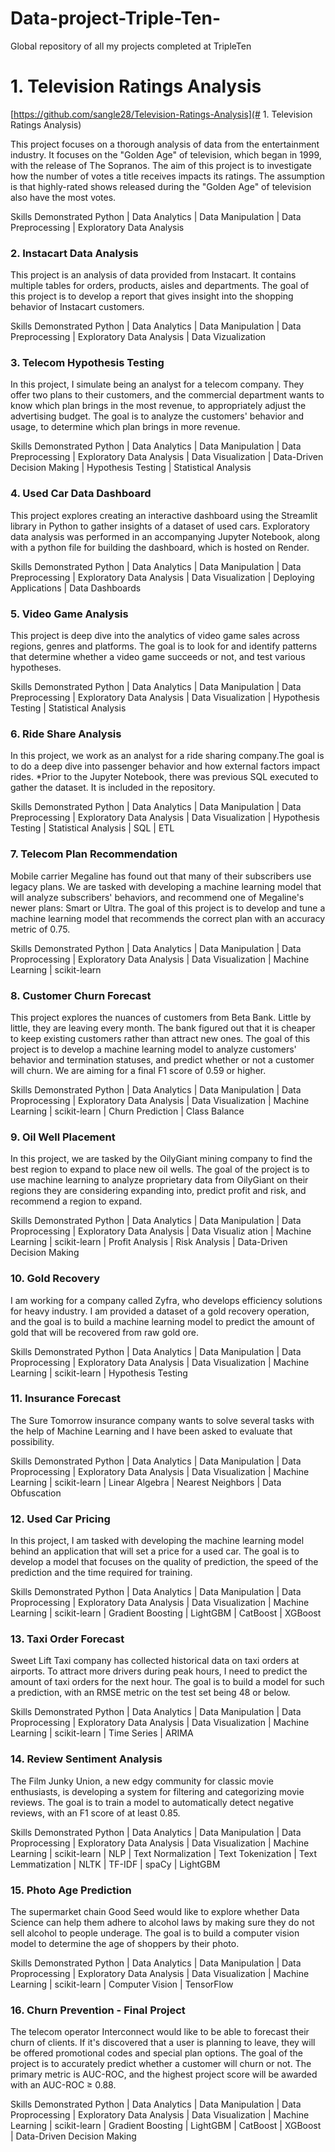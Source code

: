 # Data-project-Triple-Ten-
Global repository of all my projects completed at TripleTen

# 1. Television Ratings Analysis
[https://github.com/sangle28/Television-Ratings-Analysis](# 1. Television Ratings Analysis)

This project focuses on a thorough analysis of data from the entertainment industry. It focuses on the "Golden Age" of television, which began in 1999, with the release of The Sopranos. The aim of this project is to investigate how the number of votes a title receives impacts its ratings. The assumption is that highly-rated shows released during the "Golden Age" of television also have the most votes.

Skills Demonstrated
Python | Data Analytics | Data Manipulation | Data Preprocessing | Exploratory Data Analysis

### 2. Instacart Data Analysis
This project is an analysis of data provided from Instacart. It contains multiple tables for orders, products, aisles and departments. The goal of this project is to develop a report that gives insight into the shopping behavior of Instacart customers.

Skills Demonstrated
Python | Data Analytics | Data Manipulation | Data Preprocessing | Exploratory Data Analysis | Data Vizualization

### 3. Telecom Hypothesis Testing
In this project, I simulate being an analyst for a telecom company. They offer two plans to their customers, and the commercial department wants to know which plan brings in the most revenue, to appropriately adjust the advertising budget. The goal is to analyze the customers' behavior and usage, to determine which plan brings in more revenue.

Skills Demonstrated Python | Data Analytics | Data Manipulation | Data Preprocessing | Exploratory Data Analysis | Data Visualization | Data-Driven Decision Making | Hypothesis Testing | Statistical Analysis

### 4. Used Car Data Dashboard
This project explores creating an interactive dashboard using the Streamlit library in Python to gather insights of a dataset of used cars. Exploratory data analysis was performed in an accompanying Jupyter Notebook, along with a python file for building the dashboard, which is hosted on Render.

Skills Demonstrated Python | Data Analytics | Data Manipulation | Data Preprocessing | Exploratory Data Analysis | Data Visualization | Deploying Applications | Data Dashboards

### 5. Video Game Analysis
This project is deep dive into the analytics of video game sales across regions, genres and platforms. The goal is to look for and identify patterns that determine whether a video game succeeds or not, and test various hypotheses.

Skills Demonstrated Python | Data Analytics | Data Manipulation | Data Preprocessing | Exploratory Data Analysis | Data Visualization | Hypothesis Testing | Statistical Analysis

### 6. Ride Share Analysis
In this project, we work as an analyst for a ride sharing company.The goal is to do a deep dive into passenger behavior and how external factors impact rides. *Prior to the Jupyter Notebook, there was previous SQL executed to gather the dataset. It is included in the repository.

Skills Demonstrated Python | Data Analytics | Data Manipulation | Data Preprocessing | Exploratory Data Analysis | Data Visualization | Hypothesis Testing | Statistical Analysis | SQL | ETL

### 7. Telecom Plan Recommendation
Mobile carrier Megaline has found out that many of their subscribers use legacy plans. We are tasked with developing a machine learning model that will analyze subscribers' behaviors, and recommend one of Megaline's newer plans: Smart or Ultra. The goal of this project is to develop and tune a machine learning model that recommends the correct plan with an accuracy metric of 0.75.

Skills Demonstrated Python | Data Analytics | Data Manipulation | Data Proprocessing | Exploratory Data Analysis | Data Visualization | Machine Learning | scikit-learn

### 8. Customer Churn Forecast
This project explores the nuances of customers from Beta Bank. Little by little, they are leaving every month. The bank figured out that it is cheaper to keep existing customers rather than attract new ones. The goal of this project is to develop a machine learning model to analyze customers' behavior and termination statuses, and predict whether or not a customer will churn. We are aiming for a final F1 score of 0.59 or higher.

Skills Demonstrated Python | Data Analytics | Data Manipulation | Data Proprocessing | Exploratory Data Analysis | Data Visualization | Machine Learning | scikit-learn | Churn Prediction | Class Balance

### 9. Oil Well Placement
In this project, we are tasked by the OilyGiant mining company to find the best region to expand to place new oil wells. The goal of the project is to use machine learning to analyze proprietary data from OilyGiant on their regions they are considering expanding into, predict profit and risk, and recommend a region to expand.

Skills Demonstrated Python | Data Analytics | Data Manipulation | Data Proprocessing | Exploratory Data Analysis | Data Visualiz ation | Machine Learning | scikit-learn | Profit Analysis | Risk Analysis | Data-Driven Decision Making

### 10. Gold Recovery
I am working for a company called Zyfra, who develops efficiency solutions for heavy industry. I am provided a dataset of a gold recovery operation, and the goal is to build a machine learning model to predict the amount of gold that will be recovered from raw gold ore.

Skills Demonstrated Python | Data Analytics | Data Manipulation | Data Proprocessing | Exploratory Data Analysis | Data Visualization | Machine Learning | scikit-learn | Hypothesis Testing

### 11. Insurance Forecast
The Sure Tomorrow insurance company wants to solve several tasks with the help of Machine Learning and I have been asked to evaluate that possibility.

Skills Demonstrated Python | Data Analytics | Data Manipulation | Data Proprocessing | Exploratory Data Analysis | Data Visualization | Machine Learning | scikit-learn | Linear Algebra | Nearest Neighbors | Data Obfuscation

### 12. Used Car Pricing
In this project, I am tasked with developing the machine learning model behind an application that will set a price for a used car. The goal is to develop a model that focuses on the quality of prediction, the speed of the prediction and the time required for training.

Skills Demonstrated Python | Data Analytics | Data Manipulation | Data Proprocessing | Exploratory Data Analysis | Data Visualization | Machine Learning | scikit-learn | Gradient Boosting | LightGBM | CatBoost | XGBoost

### 13. Taxi Order Forecast
Sweet Lift Taxi company has collected historical data on taxi orders at airports. To attract more drivers during peak hours, I need to predict the amount of taxi orders for the next hour. The goal is to build a model for such a prediction, with an RMSE metric on the test set being 48 or below.

Skills Demonstrated Python | Data Analytics | Data Manipulation | Data Proprocessing | Exploratory Data Analysis | Data Visualization | Machine Learning | scikit-learn | Time Series | ARIMA

### 14. Review Sentiment Analysis
The Film Junky Union, a new edgy community for classic movie enthusiasts, is developing a system for filtering and categorizing movie reviews. The goal is to train a model to automatically detect negative reviews, with an F1 score of at least 0.85.

Skills Demonstrated Python | Data Analytics | Data Manipulation | Data Proprocessing | Exploratory Data Analysis | Data Visualization | Machine Learning | scikit-learn | NLP | Text Normalization | Text Tokenization | Text Lemmatization | NLTK | TF-IDF | spaCy | LightGBM

### 15. Photo Age Prediction
The supermarket chain Good Seed would like to explore whether Data Science can help them adhere to alcohol laws by making sure they do not sell alcohol to people underage. The goal is to build a computer vision model to determine the age of shoppers by their photo.

Skills Demonstrated Python | Data Analytics | Data Manipulation | Data Proprocessing | Exploratory Data Analysis | Data Visualization | Machine Learning | scikit-learn | Computer Vision | TensorFlow

### 16. Churn Prevention - Final Project
The telecom operator Interconnect would like to be able to forecast their churn of clients. If it's discovered that a user is planning to leave, they will be offered promotional codes and special plan options. The goal of the project is to accurately predict whether a customer will churn or not. The primary metric is AUC-ROC, and the highest project score will be awarded with an AUC-ROC 
≥
 0.88.

Skills Demonstrated Python | Data Analytics | Data Manipulation | Data Proprocessing | Exploratory Data Analysis | Data Visualization | Machine Learning | scikit-learn | Gradient Boosting | LightGBM | CatBoost | XGBoost | Data-Driven Decision Making
